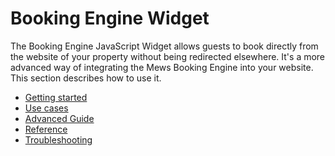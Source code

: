 # Booking Engine Widget

The Booking Engine JavaScript Widget allows guests to book directly from the website of your property without being redirected elsewhere.
It's a more advanced way of integrating the Mews Booking Engine into your website. This section describes how to use it.

* [Getting started](getting-started.md)
* [Use cases](use-cases/README.md)
* [Advanced Guide](advanced-guide.md)
* [Reference](reference.md)
* [Troubleshooting](troubleshooting.md)
